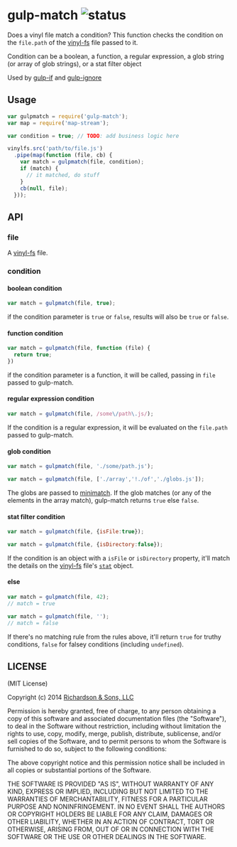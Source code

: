 gulp-match ![status](https://secure.travis-ci.org/robrich/gulp-match.png?branch=master)
==========

Does a vinyl file match a condition?  This function checks the condition on the `file.path` of the 
[vinyl-fs](https://github.com/wearefractal/vinyl-fs) file passed to it.

Condition can be a boolean, a function, a regular expression, a glob string (or array of glob strings), or a stat filter object

Used by [gulp-if](https://github.com/robrich/gulp-if) and [gulp-ignore](https://github.com/robrich/gulp-ignore)

## Usage

```javascript
var gulpmatch = require('gulp-match');
var map = require('map-stream');

var condition = true; // TODO: add business logic here

vinylfs.src('path/to/file.js')
  .pipe(map(function (file, cb) {
    var match = gulpmatch(file, condition);
    if (match) {
      // it matched, do stuff
    }
    cb(null, file);
  }));
```

## API

### file

A [vinyl-fs](https://github.com/wearefractal/vinyl-fs) file.

### condition

#### boolean condition

```javascript
var match = gulpmatch(file, true);
```

if the condition parameter is `true` or `false`, results will also be `true` or `false`.

#### function condition

```javascript
var match = gulpmatch(file, function (file) {
  return true;
})
```

if the condition parameter is a function, it will be called, passing in `file` passed to gulp-match.

#### regular expression condition

```javascript
var match = gulpmatch(file, /some\/path\.js/);
```

If the condition is a regular expression, it will be evaluated on the `file.path` passed to gulp-match.

#### glob condition

```javascript
var match = gulpmatch(file, './some/path.js');
```
```javascript
var match = gulpmatch(file, ['./array','!./of','./globs.js']);
```

The globs are passed to [minimatch](https://github.com/isaacs/minimatch).  If the glob matches (or any of the elements in the array match), gulp-match returns `true` else `false`.

#### stat filter condition

```javascript
var match = gulpmatch(file, {isFile:true});
```
```javascript
var match = gulpmatch(file, {isDirectory:false});
```

If the condition is an object with a `isFile` or `isDirectory` property, it'll match the details on the 
[vinyl-fs](https://github.com/wearefractal/vinyl-fs) file's [`stat`](http://nodejs.org/api/fs.html#fs_class_fs_stats) object.

#### else

```javascript
var match = gulpmatch(file, 42);
// match = true
```
```javascript
var match = gulpmatch(file, '');
// match = false
```

If there's no matching rule from the rules above, it'll return `true` for truthy conditions, `false` for falsey conditions (including `undefined`).


LICENSE
-------

(MIT License)

Copyright (c) 2014 [Richardson & Sons, LLC](http://richardsonandsons.com/)

Permission is hereby granted, free of charge, to any person obtaining
a copy of this software and associated documentation files (the
"Software"), to deal in the Software without restriction, including
without limitation the rights to use, copy, modify, merge, publish,
distribute, sublicense, and/or sell copies of the Software, and to
permit persons to whom the Software is furnished to do so, subject to
the following conditions:

The above copyright notice and this permission notice shall be
included in all copies or substantial portions of the Software.

THE SOFTWARE IS PROVIDED "AS IS", WITHOUT WARRANTY OF ANY KIND,
EXPRESS OR IMPLIED, INCLUDING BUT NOT LIMITED TO THE WARRANTIES OF
MERCHANTABILITY, FITNESS FOR A PARTICULAR PURPOSE AND
NONINFRINGEMENT. IN NO EVENT SHALL THE AUTHORS OR COPYRIGHT HOLDERS BE
LIABLE FOR ANY CLAIM, DAMAGES OR OTHER LIABILITY, WHETHER IN AN ACTION
OF CONTRACT, TORT OR OTHERWISE, ARISING FROM, OUT OF OR IN CONNECTION
WITH THE SOFTWARE OR THE USE OR OTHER DEALINGS IN THE SOFTWARE.
